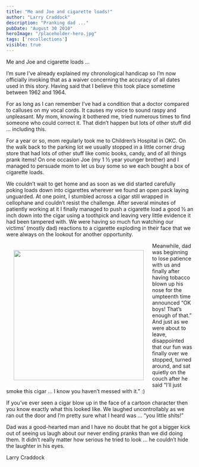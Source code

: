```yaml
---
title: "Me and Joe and cigarette loads!"
author: "Larry Craddock"
description: "Pranking dad ..."
pubDate: "August 30 2010"
heroImage: "/placeholder-hero.jpg"
tags: ['recollections']
visible: true
---
```

Me and Joe and cigarette loads …

I’m sure I’ve already explained my chronological handicap so I’m now officially invoking that as a waiver concerning the accuracy of all dates used in this story.
Having said that I believe this took place sometime between 1962 and 1964. 

For as long as I can remember I’ve had a condition that a doctor compared to calluses on my vocal cords. It causes my voice to sound raspy and unpleasant. My mom, knowing it bothered me, tried numerous times to find someone who could correct it. That didn’t happen but lots of other stuff did … including this.

For a year or so, mom regularly took me to Children’s Hospital in OKC. On the walk back to the parking lot we usually stopped in a little corner drug store that had lots of other stuff like comic books, candy, and of all things prank items! On one occasion Joe (my 1 ½ year younger brother) and I managed to persuade mom to let us buy some so we each bought a box of cigarette loads.

We couldn’t wait to get home and as soon as we did started carefully poking loads down into cigarettes wherever we found an open pack laying unguarded. At one point, I stumbled across a cigar still wrapped in cellophane and couldn’t resist the challenge. After several minutes of patiently working at it I finally managed to push a cigarette load a good ½ an inch down into the cigar using a toothpick and leaving very little evidence it had been tampered with. We were having so much fun watching our victims’ (mostly dad) reactions to a cigarette exploding in their face that we were always on the lookout for another opportunity.

<img style="padding: 20px" align="left" width="350" src="https://gallery.craddock.org/_data/i/upload/2023/04/13/20230413072707-5e6f5770-me.jpg">


Meanwhile, dad was beginning to lose patience with us and finally after having tobacco blown up his nose for the umpteenth time announced “OK boys! That’s enough of that.” And just as we were about to leave, disappointed that our fun was finally over we stopped, turned around, and sat quietly on the couch after he said “I’ll just smoke this cigar … I know you haven’t messed with it.” :) 

If you’ve ever seen a cigar blow up in the face of a cartoon character then you know exactly what this looked like. We laughed uncontrollably as we ran out the door and I’m pretty sure what I heard was … “you little shits!”

Dad was a good-hearted man and I have no doubt that he got a bigger kick out of seeing us laugh about our never ending pranks than we did doing them. It didn’t really matter how serious he tried to look … he couldn’t hide the laughter in his eyes.

Larry Craddock